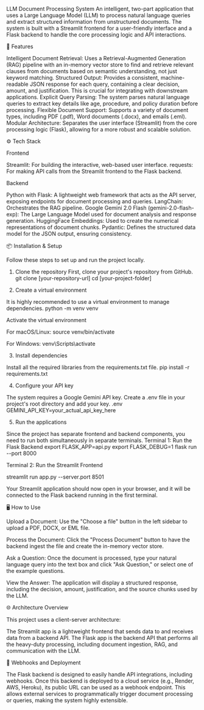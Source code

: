 LLM Document Processing System
An intelligent, two-part application that uses a Large Language Model (LLM) to process natural language queries and extract structured information from unstructured documents. The system is built with a Streamlit frontend for a user-friendly interface and a Flask backend to handle the core processing logic and API interactions.

🚀 Features

Intelligent Document Retrieval: Uses a Retrieval-Augmented Generation (RAG) pipeline with an in-memory vector store to find and retrieve relevant clauses from documents based on semantic understanding, not just keyword matching.
Structured Output: Provides a consistent, machine-readable JSON response for each query, containing a clear decision, amount, and justification. This is crucial for integrating with downstream applications.
Explicit Query Parsing: The system parses natural language queries to extract key details like age, procedure, and policy duration before processing.
Flexible Document Support: Supports a variety of document types, including PDF (.pdf), Word documents (.docx), and emails (.eml).
Modular Architecture: Separates the user interface (Streamlit) from the core processing logic (Flask), allowing for a more robust and scalable solution.

⚙️ Tech Stack

Frontend

Streamlit: For building the interactive, web-based user interface.
requests: For making API calls from the Streamlit frontend to the Flask backend.

Backend

Python with Flask: A lightweight web framework that acts as the API server, exposing endpoints for document processing and queries.
LangChain: Orchestrates the RAG pipeline.
Google Gemini 2.0 Flash (gemini-2.0-flash-exp): The Large Language Model used for document analysis and response generation.
HuggingFace Embeddings: Used to create the numerical representations of document chunks.
Pydantic: Defines the structured data model for the JSON output, ensuring consistency.

📦 Installation & Setup

Follow these steps to set up and run the project locally.
1. Clone the repository
First, clone your project's repository from GitHub.
git clone [your-repository-url]
cd [your-project-folder]


2. Create a virtual environment

It is highly recommended to use a virtual environment to manage dependencies.
python -m venv venv

Activate the virtual environment

For macOS/Linux:
source venv/bin/activate

For Windows:
venv\Scripts\activate


3. Install dependencies

Install all the required libraries from the requirements.txt file.
pip install -r requirements.txt


4. Configure your API key

The system requires a Google Gemini API key. Create a .env file in your project's root directory and add your key.
.env
GEMINI_API_KEY=your_actual_api_key_here


5. Run the applications

Since the project has separate frontend and backend components, you need to run both simultaneously in separate terminals.
Terminal 1: Run the Flask Backend
export FLASK_APP=api.py
export FLASK_DEBUG=1
flask run --port 8000


Terminal 2: Run the Streamlit Frontend

streamlit run app.py --server.port 8501


Your Streamlit application should now open in your browser, and it will be connected to the Flask backend running in the first terminal.

🖥️ How to Use

Upload a Document: Use the "Choose a file" button in the left sidebar to upload a PDF, DOCX, or EML file.

Process the Document: Click the "Process Document" button to have the backend ingest the file and create the in-memory vector store.

Ask a Question: Once the document is processed, type your natural language query into the text box and click "Ask Question," or select one of the example questions.

View the Answer: The application will display a structured response, including the decision, amount, justification, and the source chunks used by the LLM.

🌐 Architecture Overview

This project uses a client-server architecture:

The Streamlit app is a lightweight frontend that sends data to and receives data from a backend API.
The Flask app is the backend API that performs all the heavy-duty processing, including document ingestion, RAG, and communication with the LLM.

🔗 Webhooks and Deployment

The Flask backend is designed to easily handle API integrations, including webhooks. Once this backend is deployed to a cloud service (e.g., Render, AWS, Heroku), its public URL can be used as a webhook endpoint. This allows external services to programmatically trigger document processing or queries, making the system highly extensible.
